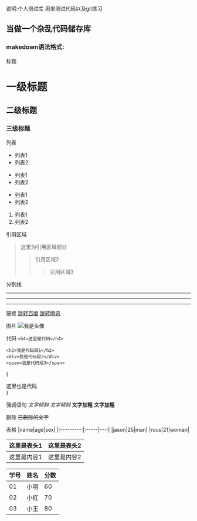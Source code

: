说明:个人测试库
用来测试代码以及git练习
## 当做一个杂乱代码储存库


### makedown语法格式:

标题
# 一级标题
## 二级标题
### 三级标题

列表
* 列表1
* 列表2
+ 列表1
+ 列表2
- 列表1
- 列表2
1. 列表1
2. 列表2

引用区域
> 这里为引用区域部分
>> 引用区域2
>>> 引用区域3

分割线
***
- - -
_ _ _

链接
[跳转百度](www.baidu.com)
[跳转腾讯](www.qq.com)

图片
![我是头像](https://pic3.zhimg.com/v2-cb3c150bde1ad8148c3231094c136036_xl.jpg)

代码
`<h4>这里是代码</h4>`
```
<h2>我是代码段1</h2>
<div>我是代码段2</div>
<span>我是代码段3</span>
```
{
    <div>这里也是代码</div>
}

强调语句
*文字倾斜*
_文字倾斜_
**文字加粗**
__文字加粗__

删除
~~已删除的文字~~

表格
 |name|age|sex|
 |:---------:|:-----|---:|
 |jason|25|man|
 |rous|21|woman|

 这里是表头1|这里是表头2
 -------|-------
 这里是内容1|这里是内容2

学号|姓名|分数
-|-|-
01|小明|60
02|小红|70
03|小王|80